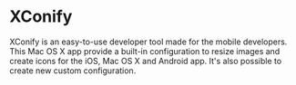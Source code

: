 XConify
=======

XConify is an easy-to-use developer tool made for the mobile developers. This Mac OS X app provide a built-in configuration to resize images and create icons for the iOS, Mac OS X and Android app. It's also possible to create new custom configuration.
